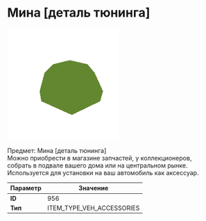 # Мина [деталь тюнинга]

![Item Image](../img/956.webp?raw=true)

Предмет: Мина [деталь тюнинга]<br>Можно приобрести в магазине запчастей, у коллекционеров,<br>собрать в подвале вашего дома или на центральном рынке.<br>Используется для установки на ваш автомобиль как аксессуар.


| Параметр | Значение |
|----------|----------|
| **ID** | 956 |
| **Тип** | ITEM_TYPE_VEH_ACCESSORIES |

